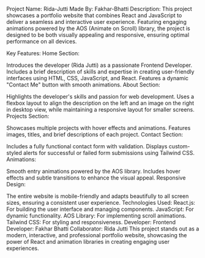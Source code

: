 Project Name: Rida-Jutti
Made By: Fakhar-Bhatti
Description:
This project showcases a portfolio website that combines React and JavaScript to deliver a seamless and interactive user experience. Featuring engaging animations powered by the AOS (Animate on Scroll) library, the project is designed to be both visually appealing and responsive, ensuring optimal performance on all devices.

Key Features:
Home Section:

Introduces the developer (Rida Jutti) as a passionate Frontend Developer.
Includes a brief description of skills and expertise in creating user-friendly interfaces using HTML, CSS, JavaScript, and React.
Features a dynamic "Contact Me" button with smooth animations.
About Section:

Highlights the developer's skills and passion for web development.
Uses a flexbox layout to align the description on the left and an image on the right in desktop view, while maintaining a responsive layout for smaller screens.
Projects Section:

Showcases multiple projects with hover effects and animations.
Features images, titles, and brief descriptions of each project.
Contact Section:

Includes a fully functional contact form with validation.
Displays custom-styled alerts for successful or failed form submissions using Tailwind CSS.
Animations:

Smooth entry animations powered by the AOS library.
Includes hover effects and subtle transitions to enhance the visual appeal.
Responsive Design:

The entire website is mobile-friendly and adapts beautifully to all screen sizes, ensuring a consistent user experience.
Technologies Used:
React.js: For building the user interface and managing components.
JavaScript: For dynamic functionality.
AOS Library: For implementing scroll animations.
Tailwind CSS: For styling and responsiveness.
Developer:
Frontend Developer: Fakhar Bhatti
Collaborator: Rida Jutti
This project stands out as a modern, interactive, and professional portfolio website, showcasing the power of React and animation libraries in creating engaging user experiences.
